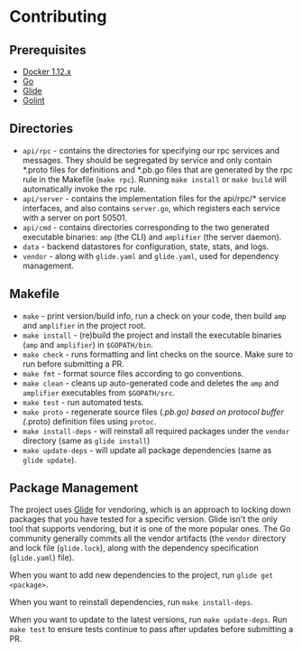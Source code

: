 # Contributing

## Prerequisites

* [Docker 1.12.x](https://www.docker.com/products/docker)
* [Go](https://golang.org/dl/)
* [Glide](https://glide.sh)
* [Golint](https://github.com/golang/lint/golint)

## Directories

* `api/rpc` - contains the directories for specifying our rpc services and messages. They should be segregated by service and only contain *.proto files for definitions and *.pb.go files that are generated by the rpc rule in the Makefile (`make rpc`). Running `make install` or `make build` will automatically invoke the rpc rule.
* `api/server` - contains the implementation files for the api/rpc/* service interfaces, and also contains `server.go`, which registers each service with a server on port 50501.
* `api/cmd` - contains directories corresponding to the two generated executable binaries: `amp` (the CLI) and `amplifier` (the server daemon).
* `data` - backend datastores for configuration, state, stats, and logs.
* `vendor` - along with `glide.yaml` and `glide.yaml`, used for dependency management.

## Makefile

* `make` - print version/build info, run a check on your code, then build `amp` and `amplifier` in the project root.
* `make install` - (re)build the project and install the executable binaries (`amp` and `amplifier`) in `$GOPATH/bin`.
* `make check` - runs formatting and lint checks on the source. Make sure to run before submitting a PR.
* `make fmt` - format source files according to go conventions.
* `make clean` - cleans up auto-generated code and deletes the `amp` and `amplifier` executables from `$GOPATH/src`.
* `make test` - run automated tests.
* `make proto` - regenerate source files (*.pb.go) based on protocol buffer (*.proto) definition files using `protoc`.
* `make install-deps` - will reinstall all required packages under the `vendor` directory (same as `glide install`)
* `make update-deps` - will update all package dependencies (same as `glide update`).

## Package Management

The project uses [Glide](https://glide.sh/) for vendoring, which is an approach to locking down packages that you have tested for a specific
version. Glide isn't the only tool that supports vendoring, but it is one of the more popular ones. The Go community generally commits all the
vendor artifacts (the `vendor` directory and lock file (`glide.lock`), along with the dependency specification (`glide.yaml`) file).

When you want to add new dependencies to the project, run `glide get <package>`.

When you want to reinstall dependencies, run `make install-deps`.

When you want to update to the latest versions, run `make update-deps`. Run `make test` to ensure tests continue to pass after updates
before submitting a PR.

